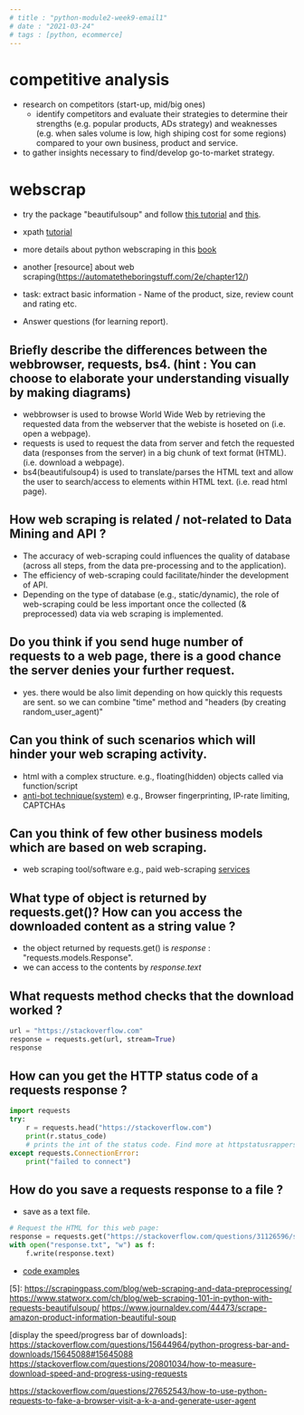 ```yaml
---
# title : "python-module2-week9-email1"
# date : "2021-03-24"
# tags : [python, ecommerce]
---
```


# competitive analysis

- research on competitors (start-up, mid/big ones)
    - identify competitors and evaluate their strategies to determine their strengths (e.g. popular products, ADs strategy) and weaknesses (e.g. when sales volume is low, high shiping cost for some regions) compared to your own business, product and service.
- to gather insights necessary to find/develop go-to-market strategy.

# webscrap
- try the package "beautifulsoup" and follow [this tutorial](https://www.pluralsight.com/guides/web-scraping-with-beautiful-soup) and [this](https://realpython.com/beautiful-soup-web-scraper-python/). 
- xpath [tutorial](https://www.zyte.com/blog/an-introduction-to-xpath-with-examples/#:~:text=XPath%20is%20a%20powerful%20language,extract%20web%20data%20using%20Scrapy.&text=Just%20paste%20the%20HTML%20samples,and%20play%20with%20the%20expressions.)

- more details about python webscraping in this [book](https://yanfei.site/docs/dpsa/references/PyWebScrapingBook.pdf)
- another [resource] about web scraping(https://automatetheboringstuff.com/2e/chapter12/)

- task: extract basic information - Name of the product, size, review count and rating etc.

- Answer questions (for learning report).
## Briefly describe the differences between the webbrowser, requests, bs4. (hint : You can choose to elaborate your understanding visually by making diagrams)
- webbrowser is used to browse World Wide Web by retrieving the requested data from the webserver that the webiste is hoseted on (i.e. open a webpage).
- requests is used to request the data from server and fetch the requested data (responses from the server) in a big chunk of text format (HTML). (i.e. download a webpage).
- bs4(beautifulsoup4) is used to translate/parses the HTML text and allow the user to search/access to elements within HTML text. (i.e. read html page).

## How web scraping is related / not-related to Data Mining and API ?
- The accuracy of web-scraping could influences the quality of database (across all steps, from the data pre-processing and to the application).
- The efficiency of web-scraping could facilitate/hinder the development of API.
- Depending on the type of database (e.g., static/dynamic), the role of web-scraping could be less important once the collected (& preprocessed) data via web scraping is implemented.

## Do you think if you send huge number of requests to a web page, there is a good chance the server denies your further request.
- yes. there would be also limit depending on how quickly this requests are sent. so we can combine "time" method and "headers (by creating random_user_agent)"

## Can you think of such scenarios which will hinder your web scraping activity.
- html with a complex structure. e.g., floating(hidden) objects called via function/script 
- [anti-bot technique(system)][2] e.g., Browser fingerprinting, IP-rate limiting, CAPTCHAs

## Can you think of few other business models which are based on web scraping.
- web scraping tool/software e.g., paid web-scraping [services][3] 

## What type of object is returned by requests.get()? How can you access the downloaded content as a string value ?
- the object returned by requests.get() is _response_ : "requests.models.Response". 
- we can access to the contents by _response.text_

## What requests method checks that the download worked ?
```python
url = "https://stackoverflow.com"
response = requests.get(url, stream=True)
response
```

## How can you get the HTTP status code of a requests response ?
```python
import requests
try:
    r = requests.head("https://stackoverflow.com")
    print(r.status_code)
    # prints the int of the status code. Find more at httpstatusrappers.com :)
except requests.ConnectionError:
    print("failed to connect")
```

## How do you save a requests response to a file ?
- save as a text file.
```python
# Request the HTML for this web page:
response = requests.get("https://stackoverflow.com/questions/31126596/saving-response-from-requests-to-file")
with open("response.txt", "w") as f:
    f.write(response.text)
```
- [code examples][6]


[2]: https://www.scrapingbee.com/blog/web-scraping-without-getting-blocked/

[3]: https://www.scrapehero.com/top-free-and-paid-web-scraping-tools-and-software/

[5]: https://scrapingpass.com/blog/web-scraping-and-data-preprocessing/ https://www.statworx.com/ch/blog/web-scraping-101-in-python-with-requests-beautifulsoup/ https://www.journaldev.com/44473/scrape-amazon-product-information-beautiful-soup

[6]: https://stackoverflow.com/questions/31126596/saving-response-from-requests-to-file

[display the speed/progress bar of downloads]: https://stackoverflow.com/questions/15644964/python-progress-bar-and-downloads/15645088#15645088 https://stackoverflow.com/questions/20801034/how-to-measure-download-speed-and-progress-using-requests

https://stackoverflow.com/questions/27652543/how-to-use-python-requests-to-fake-a-browser-visit-a-k-a-and-generate-user-agent
